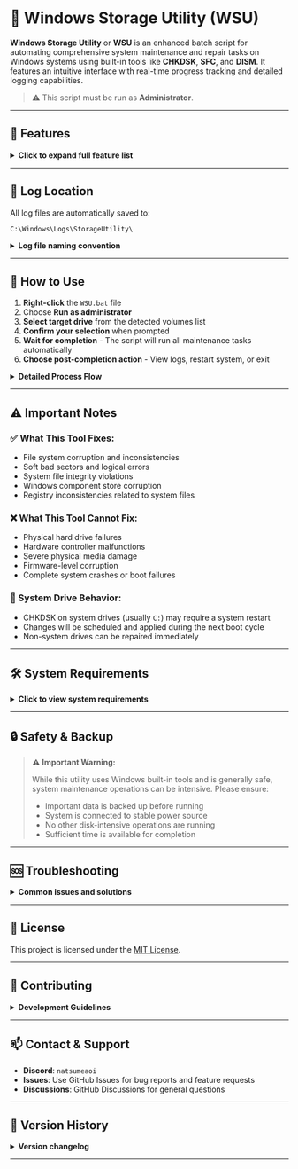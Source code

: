 # 🧰 Windows Storage Utility (WSU)

**Windows Storage Utility** or **WSU** is an enhanced batch script for automating comprehensive system maintenance and repair tasks on Windows systems using built-in tools like **CHKDSK**, **SFC**, and **DISM**. It features an intuitive interface with real-time progress tracking and detailed logging capabilities.

> ⚠️ This script must be run as **Administrator**.

---

## 🔧 Features

<details>
<summary><strong>Click to expand full feature list</strong></summary>

- ✅ **Interactive Drive Selection** - Choose specific drives for CHKDSK analysis
- ✅ **Dynamic Volume Detection** - Automatically detects available system volumes
- ✅ **Comprehensive Disk Check** - Uses `CHKDSK /f /r` for thorough disk analysis and repair
- ✅ **System File Verification** - Runs `SFC /scannow` to verify and restore system file integrity
- ✅ **Component Store Repair** - Multi-stage DISM operations:
  - CheckHealth - Quick component store verification
  - ScanHealth - Detailed corruption scanning
  - RestoreHealth - Automatic repair of corrupted components
- ✅ **Real-time Progress Display** - Visual separators and progress indicators
- ✅ **Automatic Logging** - All operations logged with timestamps
- ✅ **Log Management** - Automatic cleanup of logs older than 30 days
- ✅ **Post-completion Options** - View logs, schedule restart, or exit
- ✅ **Enhanced User Experience** - Clear feedback and confirmation prompts

</details>

---

## 📂 Log Location

All log files are automatically saved to:

```
C:\Windows\Logs\StorageUtility\
```

<details>
<summary><strong>Log file naming convention</strong></summary>

With detailed filenames including:

* `COMPUTERNAME_CHKDSK_YYYY-MM-DD_HH-MM.log`
* `COMPUTERNAME_SFC_YYYY-MM-DD_HH-MM.log`
* `COMPUTERNAME_DISM_YYYY-MM-DD_HH-MM.log`

</details>

---

## 🚀 How to Use

1. **Right-click** the `WSU.bat` file
2. Choose **Run as administrator**
3. **Select target drive** from the detected volumes list
4. **Confirm your selection** when prompted
5. **Wait for completion** - The script will run all maintenance tasks automatically
6. **Choose post-completion action** - View logs, restart system, or exit

<details>
<summary><strong>Detailed Process Flow</strong></summary>

### 📋 Process Flow

```
[1/4] CHKDSK Analysis    → Disk integrity check and repair
[2/4] SFC Scan          → System file verification
[3/4] DISM CheckHealth  → Component store quick check
[4/4] DISM ScanHealth   → Detailed corruption scan
[5/4] DISM RestoreHealth → Automatic repair execution
```

### ⏱️ Expected Duration

- **CHKDSK**: 10-120 minutes (depending on drive size and condition)
- **SFC**: 5-15 minutes
- **DISM Operations**: 5-30 minutes total

> 💡 **Tip**: Larger drives and systems with more issues will take longer to process.

</details>

---

## ⚠️ Important Notes

### ✅ What This Tool Fixes:
* File system corruption and inconsistencies
* Soft bad sectors and logical errors
* System file integrity violations
* Windows component store corruption
* Registry inconsistencies related to system files

### ❌ What This Tool Cannot Fix:
* Physical hard drive failures
* Hardware controller malfunctions
* Severe physical media damage
* Firmware-level corruption
* Complete system crashes or boot failures

### 🔄 System Drive Behavior:
* CHKDSK on system drives (usually `C:`) may require a system restart
* Changes will be scheduled and applied during the next boot cycle
* Non-system drives can be repaired immediately

---

## 🛠️ System Requirements

<details>
<summary><strong>Click to view system requirements</strong></summary>

* **OS**: Windows 10 / 11 (Windows Server supported)
* **Privileges**: Administrator rights required
* **Disk Space**: Minimum 1GB free space for logging and temporary files
* **Memory**: 2GB RAM recommended for optimal performance

</details>

---

## 🔒 Safety & Backup

> **⚠️ Important Warning:**
> 
> While this utility uses Windows built-in tools and is generally safe, system maintenance operations can be intensive. Please ensure:
> 
> - Important data is backed up before running
> - System is connected to stable power source
> - No other disk-intensive operations are running
> - Sufficient time is available for completion

---

## 🆘 Troubleshooting

<details>
<summary><strong>Common issues and solutions</strong></summary>

**Script won't start:**
- Ensure you're running as Administrator
- Check if Windows Management Instrumentation service is running

**CHKDSK takes too long:**
- This is normal for large drives or drives with many issues
- Do not interrupt the process

**Logs not found:**
- Check if the log directory was created successfully
- Verify write permissions to `C:\Windows\Logs\`

</details>

---

## 📜 License

This project is licensed under the [MIT License](LICENSE).

---

## 🙌 Contributing

<details>
<summary><strong>Development Guidelines</strong></summary>

Pull requests and suggestions are welcome! For major changes, please open an issue first to discuss proposed modifications.

### Development Guidelines:
- Maintain backward compatibility
- Test on multiple Windows versions
- Follow existing code style and commenting
- Update documentation for new features

</details>

---

## 📫 Contact & Support

- **Discord**: `natsumeaoi`
- **Issues**: Use GitHub Issues for bug reports and feature requests
- **Discussions**: GitHub Discussions for general questions

---

## 🔄 Version History

<details>
<summary><strong>Version changelog</strong></summary>

**v1.0** - Enhanced Version
- Added interactive drive selection
- Implemented real-time progress tracking
- Enhanced logging with automatic cleanup
- Improved user interface with visual separators
- Added post-completion options menu

</details>

---
